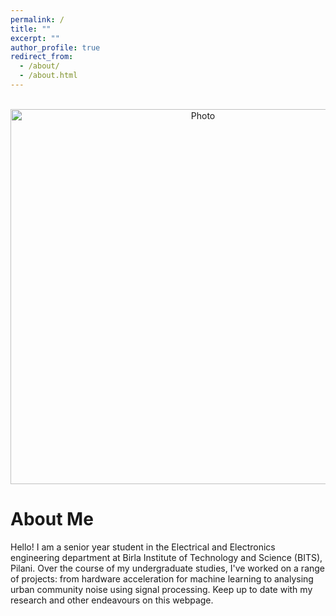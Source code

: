 ```yaml
---
permalink: /
title: ""
excerpt: ""
author_profile: true
redirect_from: 
  - /about/
  - /about.html
---
```

<p align="center">
  <img src="https://akulmalhotra.github.io/files/website.jpeg?raw=true" alt="Photo" style="width: 600px;"/> 
</p>

# About Me
Hello! I am a senior year student in the Electrical and Electronics engineering department at Birla Institute of Technology and Science (BITS), Pilani. Over the course of my undergraduate studies, I've worked on a range of projects: from hardware acceleration for machine learning to analysing urban community noise using signal processing. Keep up to date with my research and other endeavours on this webpage.
 


